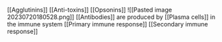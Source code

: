 [[Agglutinins]]
[[Anti-toxins]]
[[Opsonins]]
![[Pasted image 20230720180528.png]]
[[Antibodies]] are produced by [[Plasma cells]] in the immune system
[[Primary immune response]]
[[Secondary immune response]]


